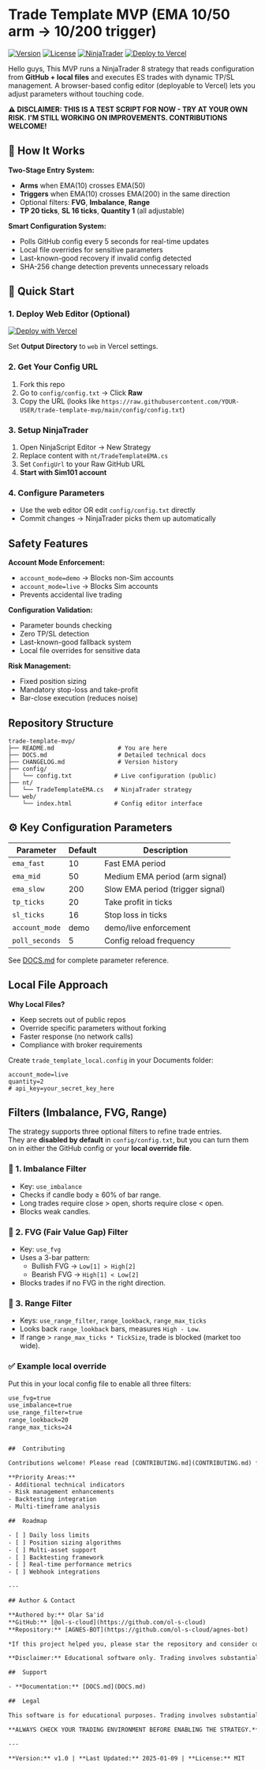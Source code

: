 # Trade Template MVP (EMA 10/50 arm → 10/200 trigger)

[![Version](https://img.shields.io/badge/version-v1.0-blue.svg)](https://github.com/yourusername/trade-template-mvp/releases)
[![License](https://img.shields.io/badge/license-MIT-green.svg)](LICENSE)
[![NinjaTrader](https://img.shields.io/badge/NinjaTrader-8-orange.svg)](https://ninjatrader.com/)
[![Deploy to Vercel](https://img.shields.io/badge/deploy-vercel-black.svg)](https://vercel.com/import/project?template=https://github.com/yourusername/trade-template-mvp)

Hello guys, This MVP runs a NinjaTrader 8 strategy that reads configuration from **GitHub + local files** and executes ES trades with dynamic TP/SL management. A browser-based config editor (deployable to Vercel) lets you adjust parameters without touching code.

**⚠️ DISCLAIMER: THIS IS A TEST SCRIPT FOR NOW - TRY AT YOUR OWN RISK. I'M STILL WORKING ON IMPROVEMENTS. CONTRIBUTIONS WELCOME!**

## 🎯 How It Works

**Two-Stage Entry System:**
- **Arms** when EMA(10) crosses EMA(50)
- **Triggers** when EMA(10) crosses EMA(200) in the same direction
- Optional filters: **FVG**, **Imbalance**, **Range**
- **TP 20 ticks**, **SL 16 ticks**, **Quantity 1** (all adjustable)

**Smart Configuration System:**
- Polls GitHub config every 5 seconds for real-time updates
- Local file overrides for sensitive parameters
- Last-known-good recovery if invalid config detected
- SHA-256 change detection prevents unnecessary reloads

## 🚀 Quick Start

### 1. Deploy Web Editor (Optional)
[![Deploy with Vercel](https://vercel.com/button)](https://vercel.com/new/clone?repository-url=https://github.com/ol-s-cloud/agnes-bot)

Set **Output Directory** to `web` in Vercel settings.

### 2. Get Your Config URL
1. Fork this repo
2. Go to `config/config.txt` → Click **Raw**
3. Copy the URL (looks like `https://raw.githubusercontent.com/YOUR-USER/trade-template-mvp/main/config/config.txt`)

### 3. Setup NinjaTrader
1. Open NinjaScript Editor → New Strategy
2. Replace content with `nt/TradeTemplateEMA.cs`
3. Set `ConfigUrl` to your Raw GitHub URL
4. **Start with Sim101 account**

### 4. Configure Parameters
- Use the web editor OR edit `config/config.txt` directly
- Commit changes → NinjaTrader picks them up automatically

##  Safety Features

**Account Mode Enforcement:**
- `account_mode=demo` → Blocks non-Sim accounts
- `account_mode=live` → Blocks Sim accounts
- Prevents accidental live trading

**Configuration Validation:**
- Parameter bounds checking
- Zero TP/SL detection  
- Last-known-good fallback system
- Local file overrides for sensitive data

**Risk Management:**
- Fixed position sizing
- Mandatory stop-loss and take-profit
- Bar-close execution (reduces noise)

##  Repository Structure

```
trade-template-mvp/
├── README.md                  # You are here
├── DOCS.md                    # Detailed technical docs
├── CHANGELOG.md               # Version history
├── config/
│   └── config.txt            # Live configuration (public)
├── nt/
│   └── TradeTemplateEMA.cs   # NinjaTrader strategy
└── web/
    └── index.html            # Config editor interface
```

## ⚙️ Key Configuration Parameters

| Parameter | Default | Description |
|-----------|---------|-------------|
| `ema_fast` | 10 | Fast EMA period |
| `ema_mid` | 50 | Medium EMA period (arm signal) |
| `ema_slow` | 200 | Slow EMA period (trigger signal) |
| `tp_ticks` | 20 | Take profit in ticks |
| `sl_ticks` | 16 | Stop loss in ticks |
| `account_mode` | demo | demo/live enforcement |
| `poll_seconds` | 5 | Config reload frequency |

See [DOCS.md](DOCS.md) for complete parameter reference.

##  Local File Approach

**Why Local Files?**
- Keep secrets out of public repos
- Override specific parameters without forking
- Faster response (no network calls)
- Compliance with broker requirements

Create `trade_template_local.config` in your Documents folder:
```
account_mode=live
quantity=2
# api_key=your_secret_key_here
```

## Filters (Imbalance, FVG, Range)

The strategy supports three optional filters to refine trade entries.  
They are **disabled by default** in `config/config.txt`, but you can turn them on in either the GitHub config or your **local override file**.

### 🔹 1. Imbalance Filter
- Key: `use_imbalance`
- Checks if candle body ≥ 60% of bar range.
- Long trades require close > open, shorts require close < open.
- Blocks weak candles.

### 🔹 2. FVG (Fair Value Gap) Filter
- Key: `use_fvg`
- Uses a 3-bar pattern:
  - Bullish FVG → `Low[1] > High[2]`
  - Bearish FVG → `High[1] < Low[2]`
- Blocks trades if no FVG in the right direction.

### 🔹 3. Range Filter
- Keys: `use_range_filter`, `range_lookback`, `range_max_ticks`
- Looks back `range_lookback` bars, measures `High - Low`.
- If range > `range_max_ticks * TickSize`, trade is blocked (market too wide).

### ✅ Example local override
Put this in your local config file to enable all three filters:

```txt
use_fvg=true
use_imbalance=true
use_range_filter=true
range_lookback=20
range_max_ticks=24


##  Contributing

Contributions welcome! Please read [CONTRIBUTING.md](CONTRIBUTING.md) first.

**Priority Areas:**
- Additional technical indicators
- Risk management enhancements  
- Backtesting integration
- Multi-timeframe analysis

##  Roadmap

- [ ] Daily loss limits
- [ ] Position sizing algorithms
- [ ] Multi-asset support
- [ ] Backtesting framework
- [ ] Real-time performance metrics
- [ ] Webhook integrations

---

## Author & Contact

**Authored by:** Olar Sa'id  
**GitHub:** [@ol-s-cloud](https://github.com/ol-s-cloud)  
**Repository:** [AGNES-BOT](https://github.com/ol-s-cloud/agnes-bot)  

*If this project helped you, please star the repository and consider contributing!*

**Disclaimer:** Educational software only. Trading involves substantial risk. Always test thoroughly on simulation accounts before live trading.

##  Support

- **Documentation:** [DOCS.md](DOCS.md)

##  Legal

This software is for educational purposes. Trading involves substantial risk. Past performance does not guarantee future results. Always test thoroughly on simulation before risking real capital.

**ALWAYS CHECK YOUR TRADING ENVIRONMENT BEFORE ENABLING THE STRATEGY.**

---

**Version:** v1.0 | **Last Updated:** 2025-01-09 | **License:** MIT
